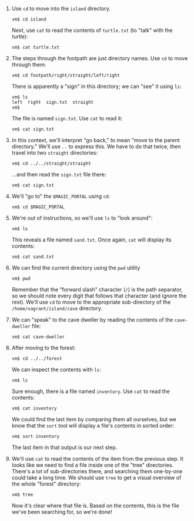 1. Use `cd` to move into the `island` directory.

       vm$ cd island

   Next, use `cat` to read the contents of `turtle.txt` (to "talk" with the
   turtle):

       vm$ cat turtle.txt

2. The steps through the footpath are just directory names. Use `cd` to move
   through them:

       vm$ cd footpath/right/straight/left/right

   There is apparently a "sign" in this directory; we can "see" it using `ls`:

       vm$ ls
       left  right  sign.txt  straight
       vm$

   The file is named `sign.txt`. Use `cat` to read it:

       vm$ cat sign.txt

3. In this context, we'll interpret "go back," to mean "move to the parent
   directory." We'll use `..` to express this. We have to do that twice, then
   travel into two `straight` directories:

       vm$ cd ../../straight/straight

   ...and then read the `sign.txt` file there:

       vm$ cat sign.txt

3. We'll "go to" the `$MAGIC_PORTAL` using `cd`:

   ```
   vm$ cd $MAGIC_PORTAL
   ```

4. We're out of instructions, so we'll use `ls` to "look around":

       vm$ ls

   This reveals a file named `sand.txt`. Once again, `cat` will display its
   contents:

       vm$ cat sand.txt

5. We can find the current directory using the `pwd` utility

       vm$ pwd

   Remember that the "forward slash" character (`/`) is the path separator,
   so we should note every digit that follows that character (and ignore the
   rest). We'll use `cd` to move to the appropriate sub-directory of the
   `/home/vagrant/island/cave` directory.

6. We can "speak" to the cave dweller by reading the contents of the
   `cave-dweller` file:

       vm$ cat cave-dweller

7. After moving to the forest:

       vm$ cd ../../forest

   We can inspect the contents with `ls`:

       vm$ ls

   Sure enough, there is a file named `inventory`. Use `cat` to read the
   contents:

       vm$ cat inventory

   We could find the last item by comparing them all ourselves, but we know
   that the `sort` tool will display a file's contents in sorted order:

       vm$ sort inventory

   The last item in that output is our next step.

8. We'll use `cat` to read the contents of the item from the previous step.
   It looks like we need to find a file inside one of the "tree" directories.
   There's a lot of sub-directories there, and searching them one-by-one could
   take a long time. We should use `tree` to get a visual overview of the whole
   "forest" directory:

       vm$ tree

   Now it's clear where that file is. Based on the contents, this is the file
   we've been searching for, so we're done!

